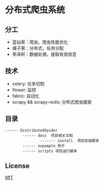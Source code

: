 # 分布式爬虫系统

## 分工

- 蓝灿荣：爬虫，爬虫性能优化
- 龚子荣：分布式，任务分配
- 李泽轩：数据处理，提取有效信息

## 技术

- celery: 任务切割
- flower: 监控
- fabric: 自动化
- scrapy && scrapy-redis: 分布式爬虫框架


## 目录

```
------ DistributedSpider
        ------ docs  项目相关文档
                ------- install  项目安装脚本
        ------ expample 例子
        ------ scripts 项目运行脚本
```

## License

[MIT](https://github.com/Chanran/distributedCrawling/License)